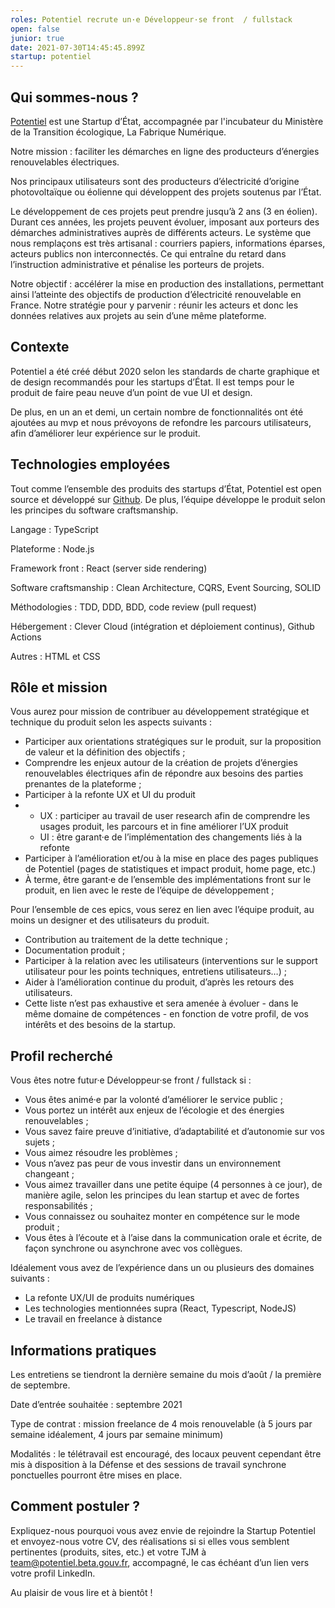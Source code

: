 ```yaml
---
roles: Potentiel recrute un·e Développeur·se front  / fullstack
open: false
junior: true
date: 2021-07-30T14:45:45.899Z
startup: potentiel
---
```

## Qui sommes-nous ?

[Potentiel](https://potentiel.beta.gouv.fr/) est une Startup d’État, accompagnée par l'incubateur du Ministère de la Transition écologique, La Fabrique Numérique.

Notre mission : faciliter les démarches en ligne des producteurs d’énergies renouvelables électriques. 

Nos principaux utilisateurs sont des producteurs d’électricité d’origine photovoltaïque ou éolienne qui développent des projets soutenus par l’État. 

Le développement de ces projets peut prendre jusqu’à 2 ans (3 en éolien). Durant ces années, les projets peuvent évoluer, imposant aux porteurs des démarches administratives auprès de différents acteurs. Le système que nous remplaçons est très artisanal : courriers papiers, informations éparses, acteurs publics non interconnectés. Ce qui entraîne du retard dans l’instruction administrative et pénalise les porteurs de projets.

Notre objectif : accélérer la mise en production des installations, permettant ainsi l’atteinte des objectifs de production d’électricité renouvelable en France. Notre stratégie pour y parvenir : réunir les acteurs et donc les données relatives aux projets au sein d’une même plateforme.

## Contexte 

Potentiel a été créé début 2020 selon les standards de charte graphique et de design recommandés pour les startups d’État. Il est temps pour le produit de faire peau neuve d’un point de vue UI et design.

De plus, en un an et demi, un certain nombre de fonctionnalités ont été ajoutées au mvp et nous prévoyons de refondre les parcours utilisateurs, afin d’améliorer leur expérience sur le produit.

## Technologies employées

Tout comme l’ensemble des produits des startups d’État, Potentiel est open source et développé sur [Github](https://github.com/MTES-MCT/potentiel). De plus, l’équipe développe le produit selon les principes du software craftsmanship.

Langage : TypeScript

Plateforme : Node.js

Framework front : React (server side rendering)

Software craftsmanship : Clean Architecture, CQRS, Event Sourcing, SOLID

Méthodologies : TDD, DDD, BDD, code review (pull request)

Hébergement : Clever Cloud (intégration et déploiement continus), Github Actions

Autres : HTML et CSS

## Rôle et mission

Vous aurez pour mission de contribuer au développement stratégique et technique du produit selon les aspects suivants :

* Participer aux orientations stratégiques sur le produit, sur la proposition de valeur et la définition des objectifs ;
* Comprendre les enjeux autour de la création de projets d’énergies renouvelables électriques afin de répondre aux besoins des parties prenantes de la plateforme ;
* Participer à la refonte UX et UI du produit
* * UX : participer au travail de user research afin de comprendre les usages produit, les parcours et in fine améliorer l’UX produit
  * UI : être garant·e de l’implémentation des changements liés à la refonte
* Participer à l’amélioration et/ou à la mise en place des pages publiques de Potentiel (pages de statistiques et impact produit, home page, etc.)
* À terme, être garant·e de l’ensemble des implémentations front sur le produit, en lien avec le reste de l’équipe de développement ;

Pour l’ensemble de ces epics, vous serez en lien avec l’équipe produit, au moins un designer et des utilisateurs du produit.

* Contribution au traitement de la dette technique ;
* Documentation produit ;
* Participer à la relation avec les utilisateurs (interventions sur le support utilisateur pour les points techniques, entretiens utilisateurs…) ;
* Aider à l’amélioration continue du produit, d’après les retours des utilisateurs.
* Cette liste n’est pas exhaustive et sera amenée à évoluer - dans le même domaine de compétences - en fonction de votre profil, de vos intérêts et des besoins de la startup.

## Profil recherché

Vous êtes notre futur·e Développeur·se front / fullstack si :

* Vous êtes animé·e par la volonté d’améliorer le service public ;
* Vous portez un intérêt aux enjeux de l’écologie et des énergies renouvelables ;
* Vous savez faire preuve d’initiative, d’adaptabilité et d’autonomie sur vos sujets ;
* Vous aimez résoudre les problèmes ;
* Vous n’avez pas peur de vous investir dans un environnement changeant ;
* Vous aimez travailler dans une petite équipe (4 personnes à ce jour), de manière agile, selon les principes du lean startup et avec de fortes responsabilités ;
* Vous connaissez ou souhaitez monter en compétence sur le mode produit ;
* Vous êtes à l’écoute et à l’aise dans la communication orale et écrite, de façon synchrone ou asynchrone avec vos collègues.

Idéalement vous avez de l’expérience dans un ou plusieurs des domaines suivants :

* La refonte UX/UI de produits numériques
* Les technologies mentionnées supra (React, Typescript, NodeJS)
* Le travail en freelance à distance

## Informations pratiques

Les entretiens se tiendront la dernière semaine du mois d’août / la première de septembre.

Date d’entrée souhaitée : septembre 2021

Type de contrat : mission freelance de 4 mois renouvelable (à 5 jours par semaine idéalement, 4 jours par semaine minimum)

Modalités : le télétravail est encouragé, des locaux peuvent cependant être mis à disposition à la Défense et des sessions de travail synchrone ponctuelles pourront être mises en place.

## Comment postuler ?

Expliquez-nous pourquoi vous avez envie de rejoindre la Startup Potentiel et envoyez-nous votre CV, des réalisations si si elles vous semblent pertinentes (produits, sites, etc.) et votre TJM à [team@potentiel.beta.gouv.fr](mailto:team@potentiel.beta.gouv.fr), accompagné, le cas échéant d’un lien vers votre profil LinkedIn.

Au plaisir de vous lire et à bientôt !
